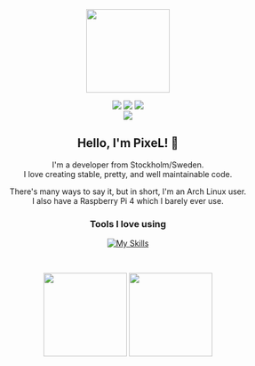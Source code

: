 <div align="center">

<img src="https://avatars.githubusercontent.com/u/68365263?v=4" height="150" width="150">

<a href="https://twitter.com/P_i_x_3_L"><img src="https://img.shields.io/badge/X-%23000000.svg?style=for-the-badge&logo=X&logoColor=white&link=https://twitter.com/P_i_x_3_L"></a>
<a href="https://www.reddit.com/user/P_i_x_3_L/"><img src="https://img.shields.io/badge/Reddit-FF4500?style=for-the-badge&logo=reddit&logoColor=white"></a>
<a href="https://discord.com/users/649531918374928395"><img src="https://img.shields.io/badge/Discord-%235865F2.svg?style=for-the-badge&logo=discord&logoColor=white&"></a>
<br/>
<img src="https://visitcount.itsvg.in/api?id=Pickzelle&icon=6&color=0">

## Hello, I'm PixeL! 👋

I'm a developer from Stockholm/Sweden.  
I love creating stable, pretty, and well maintainable code.  

There's many ways to say it, but in short, I'm an Arch Linux user.  
I also have a Raspberry Pi 4 which I barely ever use.  

### Tools I love using

[![My Skills](https://skillicons.dev/icons?i=linux,neovim,git,cpp,c,javascript,python,rust,bash,lua,regex,cmake,discordjs,nodejs,expressjs,vuejs,vite,qt,docker,mongodb,sqlite,postgresql&perline=11)](https://skillicons.dev)

<span>&#8203;</span>

<img align="top" src="https://github-readme-stats-ten-kohl-19.vercel.app/api?username=Pickzelle&theme=gruvbox&bg_color=00000000&hide_border=true&hide_title=true&hide=stars" height="150" />
<img align="top" src="https://github-readme-stats-ten-kohl-19.vercel.app/api/top-langs/?username=Pickzelle&theme=gruvbox&bg_color=00000000&hide_border=true&hide_title=true&layout=donut&langs_count=6" height="150" /> 

</div>
